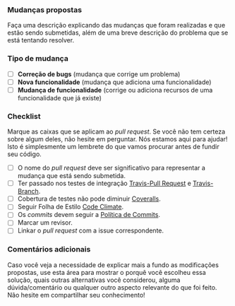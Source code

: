 ### Mudanças propostas
Faça uma descrição explicando das mudanças que foram realizadas e que estão sendo submetidas, além de uma breve descrição do problema que se está tentando resolver.

### Tipo de mudança
- [ ] **Correção de bugs** (mudança que corrige um problema)
- [ ] **Nova funcionalidade** (mudança que adiciona uma funcionalidade)
- [ ] **Mudança de funcionalidade** (corrige ou adiciona recursos de uma funcionalidade que já existe)

### Checklist
Marque as caixas que se aplicam ao _pull request_. Se você não tem certeza sobre algum deles, não hesite em perguntar. Nós estamos aqui para ajudar! Isto é simplesmente um lembrete do que vamos procurar antes de fundir seu código.
- [ ] O nome do _pull request_ deve ser significativo para representar a mudança que está sendo submetida.
- [ ] Ter passado nos testes de integração [Travis-Pull Request](https://travis-ci.org/fga-gpp-mds/fisCAE-2017-2/builds) e [Travis-Branch](https://travis-ci.org/fga-gpp-mds/fisCAE-2017-2/builds).
- [ ] Cobertura de testes não pode diminuir [Coveralls](https://coveralls.io/builds/14635655).
- [ ] Seguir Folha de Estilo [Code Climate](https://codeclimate.com/github/fga-gpp-mds/fisCAE-2017-2).
- [ ] Os _commits_ devem seguir a [Política de Commits](https://github.com/fga-gpp-mds/fisCAE-2017-2/wiki/Plano-de-Gerenciamento-de-Configura%C3%A7%C3%A3o).
- [ ] Marcar um revisor.
- [ ] Linkar o _pull request_ com a issue correspondente.

### Comentários adicionais
Caso você veja a necessidade de explicar mais a fundo as modificações propostas, use esta área para mostrar o porquê você escolheu essa solução, quais outras alternativas você considerou, alguma dúvida/comentário ou qualquer outro aspecto relevante do que foi feito. Não hesite em compartilhar seu conhecimento!
